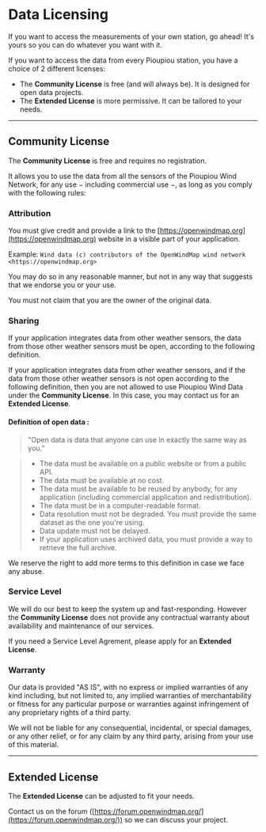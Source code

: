 # Data Licensing

If you want to access the measurements of your own station, go ahead! It's yours so you can do whatever you want with it.

If you want to access the data from every Pioupiou station, you have a choice of 2 different licenses:

* The **Community License** is free (and will always be). It is designed for open data projects.
* The **Extended License** is more permissive. It can be tailored to your needs.

---
## Community License

The **Community License** is free and requires no registration.

It allows you to use the data from all the sensors of the Pioupiou Wind Network, for any use − including commercial use −, as long as you comply with the following rules:

### Attribution

You must give credit and provide a link to the [https://openwindmap.org](https://openwindmap.org) website in a visible part of your application.

Example: ```Wind data (c) contributors of the OpenWindMap wind network <https://openwindmap.org>```

You may do so in any reasonable manner, but not in any way that suggests that we endorse you or your use. 

You must not claim that you are the owner of the original data.

### Sharing

If your application integrates data from other weather sensors, the data from those other weather sensors must be open, according to the following definition.

If your application integrates data from other weather sensors, and if the data from those other weather sensors is not open according to the following definition, then you are not allowed to use Pioupiou Wind Data under the **Community License**. In this case, you may contact us for an **Extended License**.

#### Definition of **open** data :

> "Open data is data that anyone can use in exactly the same way as you."

>* The data must be available on a public website or from a public API.
>* The data must be available at no cost.
>* The data must be available to be reused by anybody, for any application (including commercial application and redistribution).
>* The data must be in a computer-readable format.
>* Data resolution must not be degraded. You must provide the same dataset as the one you're using.
>* Data update must not be delayed.
>* If your application uses archived data, you must provide a way to retrieve the full archive.

We reserve the right to add more terms to this definition in case we face any abuse.

### Service Level

We will do our best to keep the system up and fast-responding. However the **Community License** does not provide any contractual warranty about availability and maintenance of our services.

If you need a Service Level Agrement, please apply for an **Extended License**.

### Warranty

Our data is provided "AS IS", with no express or implied warranties of any kind including, but not limited to, any implied warranties of merchantability or fitness for any particular purpose or warranties against infringement of any proprietary rights of a third party.

We will not be liable for any consequential, incidental, or special damages, or any other relief, or for any claim by any third party, arising from your use of this material.

---
## Extended License

The **Extended License** can be adjusted to fit your needs.

Contact us on the forum ([https://forum.openwindmap.org/](https://forum.openwindmap.org/)) so we can discuss your project.